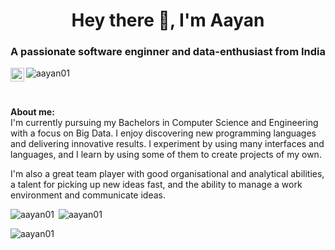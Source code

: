<h1 align="center">Hey there 👋, I'm Aayan</h1>
<h3 align="center">A passionate software enginner and data-enthusiast from India</h3>

<a href="https://www.linkedin.com/in/aayan-nayak-921b2319b/">
  <img align="left" alt="Aayan's Linkedin Account" width="22px" src="https://raw.githubusercontent.com/peterthehan/peterthehan/master/assets/linkedin.svg" />
</a>
<p align="left"> <img src="https://komarev.com/ghpvc/?username=aayan01&label=Profile%20views&color=0e75b6&style=flat" alt="aayan01" /> </p>
<br />

**About me:** <br>
I'm currently pursuing my Bachelors in Computer Science and Engineering with a focus on Big Data. I enjoy discovering new programming languages and delivering innovative results. I experiment by using many interfaces and languages, and I learn by using some of them to create projects of my own.

I'm also a great team player with good organisational and analytical abilities, a talent for picking up new ideas fast, and the ability to manage a work environment and communicate ideas.

<p><img align="left" src="https://github-readme-stats.vercel.app/api/top-langs?username=aayan01&show_icons=true&theme=dark&locale=en&layout=compact" alt="aayan01" /></p>
<p>&nbsp;<img align="centre" src="https://github-readme-stats.vercel.app/api?username=aayan01&show_icons=true&theme=dark&locale=en" alt="aayan01" /></p>
<p><img align="centre" src="https://github-readme-streak-stats.herokuapp.com/?user=aayan01&theme=dark" alt="aayan01" /></p>

